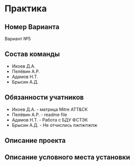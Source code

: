# Практика
## Номер Варианта
Вариант №5
## Состав команды
- Икоев Д.А.
- Пелёвин А.Р.
- Адамов Н.Т.
- Брысин А.Д.
## Обязанности учатников
- Икоев Д.А. - матрица Mitre ATT&CK
- Пелёвин А.Р. - readme file
- Адамов Н.Т. - Работа с БДУ ФСТЭК
- Брысин А.Д. - Не отчислись пжпжпжпж
## Описание проекта

## Описание условного места установки
